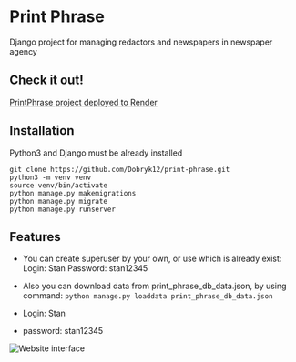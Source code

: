 # Print Phrase

Django project for managing redactors and newspapers in newspaper agency

## Check it out!
[PrintPhrase project deployed to Render](https://print-phrase1.onrender.com/)

## Installation

Python3 and Django must be already installed


```shell
git clone https://github.com/Dobryk12/print-phrase.git
python3 -m venv venv
source venv/bin/activate
python manage.py makemigrations
python manage.py migrate
python manage.py runserver
```

## Features 

* You can create superuser by your own, or use which is already exist:
Login: Stan
Password: stan12345
* Also you can download data from print_phrase_db_data.json, by using command:
```python manage.py loaddata print_phrase_db_data.json```

* Login: Stan
* password: stan12345


![Website interface](demo.jpg)
